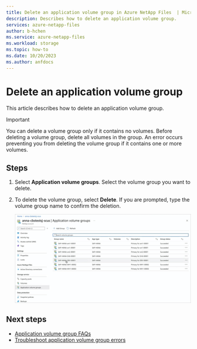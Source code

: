 ```yaml
---
title: Delete an application volume group in Azure NetApp Files  | Microsoft Docs
description: Describes how to delete an application volume group.
services: azure-netapp-files
author: b-hchen
ms.service: azure-netapp-files
ms.workload: storage
ms.topic: how-to
ms.date: 10/20/2023
ms.author: anfdocs
---
```

# Delete an application volume group

This article describes how to delete an application volume group.

> [!IMPORTANT]
> You can delete a volume group only if it contains no volumes. Before deleting a volume group, delete all volumes in the group. An error occurs preventing you from deleting the volume group if it contains one or more volumes.

## Steps

1. Select **Application volume groups**. Select the volume group you want to delete.

2. To delete the volume group, select **Delete**. If you are prompted, type the volume group name to confirm the deletion.  

    [![Screenshot that shows Application Volume Groups list.](./media/application-volume-group-delete/application-volume-group-list.png) ](./media/application-volume-group-delete/application-volume-group-list.png#lightbox)


## Next steps  

* [Application volume group FAQs](faq-application-volume-group.md)
* [Troubleshoot application volume group errors](troubleshoot-application-volume-groups.md)
